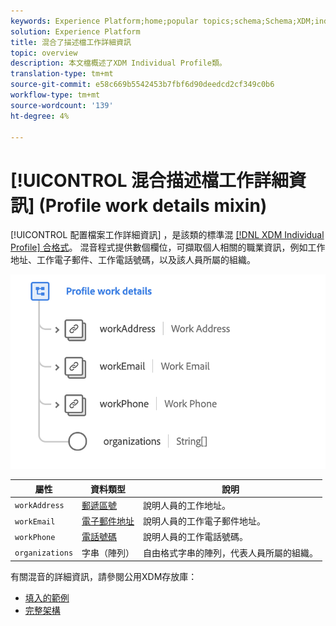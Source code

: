 ```yaml
---
keywords: Experience Platform;home;popular topics;schema;Schema;XDM;individual profile;fields;schemas;Schemas;Schema design;mixin;mixins;work details;profile work;
solution: Experience Platform
title: 混合了描述檔工作詳細資訊
topic: overview
description: 本文檔概述了XDM Individual Profile類。
translation-type: tm+mt
source-git-commit: e58c669b5542453b7fbf6d90deedcd2cf349c0b6
workflow-type: tm+mt
source-wordcount: '139'
ht-degree: 4%

---
```



# [!UICONTROL 混合描述檔工作詳細資訊] (Profile work details mixin)

[!UICONTROL 配置檔案工作詳細資訊] ，是該類的標準混 [[!DNL XDM Individual Profile] 合格式](../../classes/individual-profile.md)。 混音程式提供數個欄位，可擷取個人相關的職業資訊，例如工作地址、工作電子郵件、工作電話號碼，以及該人員所屬的組織。

<img src="../../images/mixins/profile-work-details.png" width="550" /><br />

| 屬性 | 資料類型 | 說明 |
| --- | --- | --- |
| `workAddress` | [郵遞區號](../../data-types/postal-address.md) | 說明人員的工作地址。 |
| `workEmail` | [電子郵件地址](../../data-types/email-address.md) | 說明人員的工作電子郵件地址。 |
| `workPhone` | [電話號碼](../../data-types/phone-number.md) | 說明人員的工作電話號碼。 |
| `organizations` | 字串（陣列） | 自由格式字串的陣列，代表人員所屬的組織。 |

有關混音的詳細資訊，請參閱公用XDM存放庫：

* [填入的範例](https://github.com/adobe/xdm/blob/master/components/mixins/profile/profile-work-details.example.1.json)
* [完整架構](https://github.com/adobe/xdm/blob/master/components/mixins/profile/profile-work-details.schema.json)